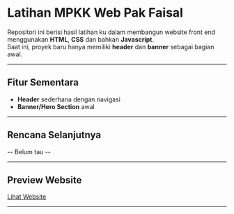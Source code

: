 # Latihan MPKK Web Pak Faisal

Repositori ini berisi hasil latihan ku dalam membangun website front end menggunakan **HTML**, **CSS** dan bahkan **Javascript**.  
Saat ini, proyek baru hanya memiliki **header** dan **banner** sebagai bagian awal.

---


## Fitur Sementara
- **Header** sederhana dengan navigasi
- **Banner/Hero Section** awal

---

## Rencana Selanjutnya
-- Belum tau --

---

## Preview Website
[Lihat Website](https://elanghabibi.github.io/latihan-mpkkweb/)

---
